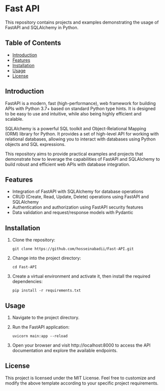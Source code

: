 # Fast API

This repository contains projects and examples demonstrating the usage of FastAPI and SQLAlchemy in Python.

## Table of Contents

- [Introduction](#introduction)
- [Features](#features)
- [Installation](#installation)
- [Usage](#usage)
- [License](#license)

## Introduction

FastAPI is a modern, fast (high-performance), web framework for building APIs with Python 3.7+ based on standard Python type hints. It is designed to be easy to use and intuitive, while also being highly efficient and scalable.

SQLAlchemy is a powerful SQL toolkit and Object-Relational Mapping (ORM) library for Python. It provides a set of high-level API for working with relational databases, allowing you to interact with databases using Python objects and SQL expressions.

This repository aims to provide practical examples and projects that demonstrate how to leverage the capabilities of FastAPI and SQLAlchemy to build robust and efficient web APIs with database integration.

## Features

- Integration of FastAPI with SQLAlchemy for database operations
- CRUD (Create, Read, Update, Delete) operations using FastAPI and SQLAlchemy
- Authentication and authorization using FastAPI security features
- Data validation and request/response models with Pydantic


## Installation

1. Clone the repository:

   ```shell
   git clone https://github.com/hosseinabadii/Fast-API.git
   ```

2. Change into the project directory:

    ```shell
    cd Fast-API
    ```

3. Create a virtual environment and activate it, then install the required dependencies:

    ```shell
    pip install -r requirements.txt
    ```

## Usage

1. Navigate to the project directory.

2. Run the FastAPI application:

    ```shell
    uvicorn main:app --reload
    ```

3. Open your browser and visit http://localhost:8000 to access the API documentation and explore the available endpoints.


## License
This project is licensed under the MIT License.
Feel free to customize and modify the above template according to your specific project requirements.